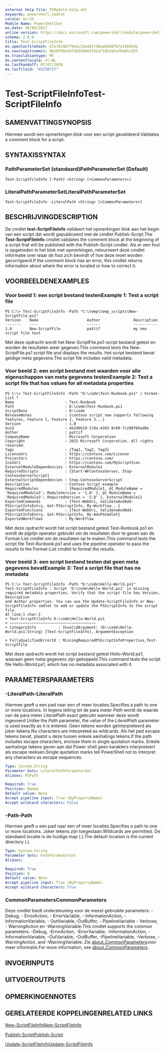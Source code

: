 ```yaml
---
external help file: PSModule-help.xml
keywords: powershell,cmdlet
Locale: en-US
Module Name: PowerShellGet
ms.date: 06/09/2017
online version: https://docs.microsoft.com/powershell/module/powershellget/test-scriptfileinfo?view=powershell-5.1&WT.mc_id=ps-gethelp
schema: 2.0.0
title: Test-ScriptFileInfo
ms.openlocfilehash: d7e70c9bff9e5c33edd1fd8eeb9d8fb7e15605da
ms.sourcegitcommit: 9b28fb9a3d72655bb63f62af18b3a5af6a05cd3f
ms.translationtype: MT
ms.contentlocale: nl-NL
ms.lasthandoff: 07/07/2020
ms.locfileid: "93250737"
---
```

# <span data-ttu-id="d1fa2-103">Test-ScriptFileInfo</span><span class="sxs-lookup"><span data-stu-id="d1fa2-103">Test-ScriptFileInfo</span></span>

## <span data-ttu-id="d1fa2-104">SAMENVATTING</span><span class="sxs-lookup"><span data-stu-id="d1fa2-104">SYNOPSIS</span></span>
<span data-ttu-id="d1fa2-105">Hiermee wordt een opmerkingen blok voor een script gevalideerd.</span><span class="sxs-lookup"><span data-stu-id="d1fa2-105">Validates a comment block for a script.</span></span>

## <span data-ttu-id="d1fa2-106">SYNTAXIS</span><span class="sxs-lookup"><span data-stu-id="d1fa2-106">SYNTAX</span></span>

### <span data-ttu-id="d1fa2-107">PathParameterSet (standaard)</span><span class="sxs-lookup"><span data-stu-id="d1fa2-107">PathParameterSet (Default)</span></span>

```
Test-ScriptFileInfo [-Path] <String> [<CommonParameters>]
```

### <span data-ttu-id="d1fa2-108">LiteralPathParameterSet</span><span class="sxs-lookup"><span data-stu-id="d1fa2-108">LiteralPathParameterSet</span></span>

```
Test-ScriptFileInfo -LiteralPath <String> [<CommonParameters>]
```

## <span data-ttu-id="d1fa2-109">BESCHRIJVING</span><span class="sxs-lookup"><span data-stu-id="d1fa2-109">DESCRIPTION</span></span>

<span data-ttu-id="d1fa2-110">De cmdlet **test-ScriptFileInfo** valideert het opmerkingen blok aan het begin van een script dat wordt gepubliceerd met de cmdlet Publish-Script.</span><span class="sxs-lookup"><span data-stu-id="d1fa2-110">The **Test-ScriptFileInfo** cmdlet validates the comment block at the beginning of a script that will be published with the Publish-Script cmdlet.</span></span>
<span data-ttu-id="d1fa2-111">Als er een fout is opgetreden in het blok met opmerkingen, retourneert deze cmdlet informatie over waar de fout zich bevindt of hoe deze moet worden gecorrigeerd.</span><span class="sxs-lookup"><span data-stu-id="d1fa2-111">If the comment block has an error, this cmdlet returns information about where the error is located or how to correct it.</span></span>

## <span data-ttu-id="d1fa2-112">VOORBEELDEN</span><span class="sxs-lookup"><span data-stu-id="d1fa2-112">EXAMPLES</span></span>

### <span data-ttu-id="d1fa2-113">Voor beeld 1: een script bestand testen</span><span class="sxs-lookup"><span data-stu-id="d1fa2-113">Example 1: Test a script file</span></span>

```
PS C:\> Test-ScriptFileInfo -Path "C:\temp\temp_scripts\New-ScriptFile.ps1"
Version    Name                      Author               Description
-------    ----                      ------               -----------
1.0        New-ScriptFile            pattif               my new script file test
```

<span data-ttu-id="d1fa2-114">Met deze opdracht wordt het New-ScriptFile.ps1-script bestand getest en worden de resultaten weer gegeven.</span><span class="sxs-lookup"><span data-stu-id="d1fa2-114">This command tests the New-ScriptFile.ps1 script file and displays the results.</span></span>
<span data-ttu-id="d1fa2-115">Het script bestand bevat geldige meta gegevens.</span><span class="sxs-lookup"><span data-stu-id="d1fa2-115">The script file includes valid metadata.</span></span>

### <span data-ttu-id="d1fa2-116">Voor beeld 2: een script bestand met waarden voor alle eigenschappen van meta gegevens testen</span><span class="sxs-lookup"><span data-stu-id="d1fa2-116">Example 2: Test a script file that has values for all metadata properties</span></span>

```
PS C:\> Test-ScriptFileInfo -Path "D:\code\Test-Runbook.ps1" | Format-List *
Name                       : Test-Runbook
Path                       : D:\code\Test-Runbook.ps1
ScriptBase                 : D:\code
ReleaseNotes               : {contoso script now supports following features, Feature 1, Feature 2, Feature 3...}
Version                    : 1.0
Guid                       : eb246b19-17da-4392-8c89-7c280f69ad0e
Author                     : pattif
CompanyName                : Microsoft Corporation
Copyright                  : 2015 Microsoft Corporation. All rights reserved.
Tags                       : {Tag1, Tag2, Tag3}
LicenseUri                 : https://contoso.com/License
ProjectUri                 : https://contoso.com/
IconUri                    : https://contoso.com/MyScriptIcon
ExternalModuleDependencies : ExternalModule1
RequiredScripts            : {Start-WFContosoServer, Stop-ContosoServerScript}
ExternalScriptDependencies : Stop-ContosoServerScript
Description                : Contoso Script example
RequiredModules            : {RequiredModule1, @{ ModuleName = 'RequiredModule2'; ModuleVersion = '1.0' }, @{ ModuleName = 'RequiredModule3'; RequiredVersion = '2.0' }, ExternalModule1}
ExportedCommands           : {Test-WebUri, ValidateAndAdd-PSScriptInfoEntry, Get-PSScriptInfo, My-Workflow...}
ExportedFunctions          : {Test-WebUri, ValidateAndAdd-PSScriptInfoEntry, Get-PSScriptInfo, My-AdvPSCmdlet}
ExportedWorkflows          : My-Workflow
```

<span data-ttu-id="d1fa2-117">Met deze opdracht wordt het script bestand getest Test-Runbook.ps1 en wordt de pijplijn operator gebruikt om de resultaten door te geven aan de Format-List cmdlet om de resultaten op te maken.</span><span class="sxs-lookup"><span data-stu-id="d1fa2-117">This command tests the script file Test-Runbook.ps1 and uses the pipeline operator to pass the results to the Format-List cmdlet to format the results.</span></span>

### <span data-ttu-id="d1fa2-118">Voor beeld 3: een script bestand testen dat geen meta gegevens bevat</span><span class="sxs-lookup"><span data-stu-id="d1fa2-118">Example 3: Test a script file that has no metadata</span></span>

```
PS C:\> Test-ScriptFileInfo -Path "D:\code\Hello-World.ps1"
Test-ScriptFileInfo : Script 'D:\code\Hello-World.ps1' is missing required metadata properties. Verify that the script file has Version, Description
and Author properties. You can use the Update-ScriptFileInfo or New-ScriptFileInfo cmdlet to add or update the PSScriptInfo to the script file.
At line:1 char:1
+ Test-ScriptFileInfo D:\code\Hello-World.ps1
+ ~~~~~~~~~~~~~~~~~~~~~~~~~~~~~~~~~~~~~~~
+ CategoryInfo          : InvalidArgument: (D:\code\Hello-World.ps1:String) [Test-ScriptFileInfo], ArgumentException

+ FullyQualifiedErrorId : MissingRequiredPSScriptInfoProperties,Test-ScriptFile
```

<span data-ttu-id="d1fa2-119">Met deze opdracht wordt het script bestand getest Hello-World.ps1, waaraan geen meta gegevens zijn gekoppeld.</span><span class="sxs-lookup"><span data-stu-id="d1fa2-119">This command tests the script file Hello-World.ps1, which has no metadata associated with it.</span></span>

## <span data-ttu-id="d1fa2-120">PARAMETERS</span><span class="sxs-lookup"><span data-stu-id="d1fa2-120">PARAMETERS</span></span>

### <span data-ttu-id="d1fa2-121">-LiteralPath</span><span class="sxs-lookup"><span data-stu-id="d1fa2-121">-LiteralPath</span></span>

<span data-ttu-id="d1fa2-122">Hiermee geeft u een pad naar een of meer locaties.</span><span class="sxs-lookup"><span data-stu-id="d1fa2-122">Specifies a path to one or more locations.</span></span>
<span data-ttu-id="d1fa2-123">In tegens telling tot de para meter *Path* wordt de waarde van de para meter *LiteralPath* exact gebruikt wanneer deze wordt ingevoerd.</span><span class="sxs-lookup"><span data-stu-id="d1fa2-123">Unlike the *Path* parameter, the value of the *LiteralPath* parameter is used exactly as it is entered.</span></span>
<span data-ttu-id="d1fa2-124">Geen tekens worden geïnterpreteerd als joker tekens.</span><span class="sxs-lookup"><span data-stu-id="d1fa2-124">No characters are interpreted as wildcards.</span></span>
<span data-ttu-id="d1fa2-125">Als het pad escape tekens bevat, plaatst u deze tussen enkele aanhalings tekens.</span><span class="sxs-lookup"><span data-stu-id="d1fa2-125">If the path includes escape characters, enclose them in single quotation marks.</span></span>
<span data-ttu-id="d1fa2-126">Enkele aanhalings tekens geven aan dat Power shell geen karakters interpreteert als escape reeksen.</span><span class="sxs-lookup"><span data-stu-id="d1fa2-126">Single quotation marks tell PowerShell not to interpret any characters as escape sequences.</span></span>

```yaml
Type: System.String
Parameter Sets: LiteralPathParameterSet
Aliases: PSPath

Required: True
Position: Named
Default value: None
Accept pipeline input: True (ByPropertyName)
Accept wildcard characters: False
```

### <span data-ttu-id="d1fa2-127">-Path</span><span class="sxs-lookup"><span data-stu-id="d1fa2-127">-Path</span></span>

<span data-ttu-id="d1fa2-128">Hiermee geeft u een pad naar een of meer locaties.</span><span class="sxs-lookup"><span data-stu-id="d1fa2-128">Specifies a path to one or more locations.</span></span>
<span data-ttu-id="d1fa2-129">Joker tekens zijn toegestaan.</span><span class="sxs-lookup"><span data-stu-id="d1fa2-129">Wildcards are permitted.</span></span>
<span data-ttu-id="d1fa2-130">De standaard locatie is de huidige map (.).</span><span class="sxs-lookup"><span data-stu-id="d1fa2-130">The default location is the current directory (.).</span></span>

```yaml
Type: System.String
Parameter Sets: PathParameterSet
Aliases:

Required: True
Position: 0
Default value: None
Accept pipeline input: True (ByPropertyName)
Accept wildcard characters: True
```

### <span data-ttu-id="d1fa2-131">CommonParameters</span><span class="sxs-lookup"><span data-stu-id="d1fa2-131">CommonParameters</span></span>

<span data-ttu-id="d1fa2-132">Deze cmdlet biedt ondersteuning voor de meest gebruikte parameters: -Debug, - ErrorAction, - ErrorVariable, - InformationAction, -InformationVariable, - OutVariable,-OutBuffer, - PipelineVariable - Verbose, - WarningAction en -WarningVariable.</span><span class="sxs-lookup"><span data-stu-id="d1fa2-132">This cmdlet supports the common parameters: -Debug, -ErrorAction, -ErrorVariable, -InformationAction, -InformationVariable, -OutVariable, -OutBuffer, -PipelineVariable, -Verbose, -WarningAction, and -WarningVariable.</span></span> <span data-ttu-id="d1fa2-133">Zie [about_CommonParameters](https://go.microsoft.com/fwlink/?LinkID=113216)voor meer informatie.</span><span class="sxs-lookup"><span data-stu-id="d1fa2-133">For more information, see [about_CommonParameters](https://go.microsoft.com/fwlink/?LinkID=113216).</span></span>

## <span data-ttu-id="d1fa2-134">INVOER</span><span class="sxs-lookup"><span data-stu-id="d1fa2-134">INPUTS</span></span>

## <span data-ttu-id="d1fa2-135">UITVOER</span><span class="sxs-lookup"><span data-stu-id="d1fa2-135">OUTPUTS</span></span>

## <span data-ttu-id="d1fa2-136">OPMERKINGEN</span><span class="sxs-lookup"><span data-stu-id="d1fa2-136">NOTES</span></span>

## <span data-ttu-id="d1fa2-137">GERELATEERDE KOPPELINGEN</span><span class="sxs-lookup"><span data-stu-id="d1fa2-137">RELATED LINKS</span></span>

[<span data-ttu-id="d1fa2-138">New-ScriptFileInfo</span><span class="sxs-lookup"><span data-stu-id="d1fa2-138">New-ScriptFileInfo</span></span>](New-ScriptFileInfo.md)

[<span data-ttu-id="d1fa2-139">Publish-Script</span><span class="sxs-lookup"><span data-stu-id="d1fa2-139">Publish-Script</span></span>](Publish-Script.md)

[<span data-ttu-id="d1fa2-140">Update-ScriptFileInfo</span><span class="sxs-lookup"><span data-stu-id="d1fa2-140">Update-ScriptFileInfo</span></span>](Update-ScriptFileInfo.md)
